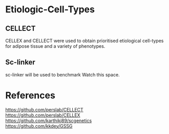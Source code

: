 # Etiologic-Cell-Types

## CELLECT 
CELLEX and CELLECT were used to obtain prioritised etiological cell-types for adipose tissue and a variety of phenotypes.

## Sc-linker
sc-linker will be used to benchmark
Watch this space.

# References
https://github.com/perslab/CELLECT <br />
https://github.com/perslab/CELLEX  <br />
https://github.com/karthikj89/scgenetics <br />
https://github.com/kkdey/GSSG
